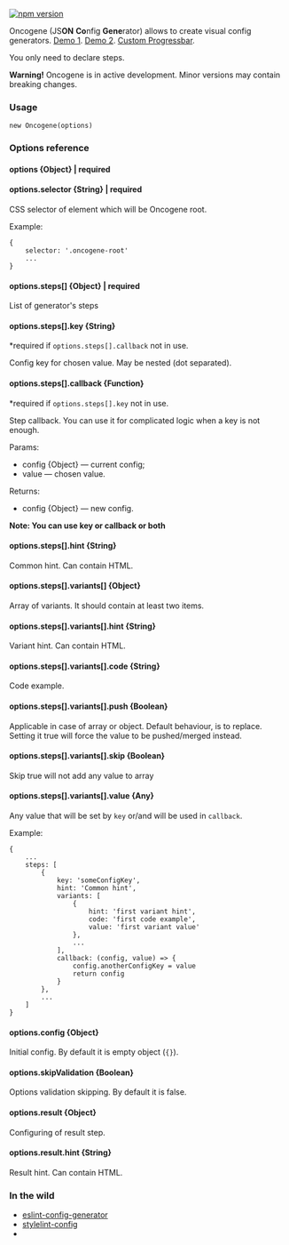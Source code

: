 [![npm version](https://badge.fury.io/js/oncogene.svg)](https://badge.fury.io/js/oncogene)

Oncogene (JS**ON** **Co**nfig **Gene**rator) allows to create visual config generators.
[Demo 1](https://gwer.github.io/oncogene/examples/demo.html).
[Demo 2](https://gwer.github.io/oncogene/examples/stylelint.html).
[Custom Progressbar](https://gwer.github.io/oncogene/examples/progressbar.html).

You only need to declare steps.

**Warning!** Oncogene is in active development. Minor versions may contain breaking changes.

### Usage
```
new Oncogene(options)
```
### Options reference
#### options {Object} | required

#### options.selector {String} | required
CSS selector of element which will be Oncogene root.

Example:
```
{
    selector: '.oncogene-root'
    ...
}
```

#### options.steps[] {Object} | required
List of generator's steps

#### options.steps[].key {String}
*required if `options.steps[].callback` not in use. 

Config key for chosen value. May be nested (dot separated).

#### options.steps[].callback {Function}
*required if `options.steps[].key` not in use.

Step callback. You can use it for complicated logic when a key is not enough.

Params:
* config {Object} — current config;
* value — chosen value.

Returns:
* config {Object} — new config.

**Note: You can use key or callback or both**

#### options.steps[].hint {String}
Common hint. Can contain HTML.

#### options.steps[].variants[] {Object}
Array of variants. It should contain at least two items.

#### options.steps[].variants[].hint {String}
Variant hint. Can contain HTML.

#### options.steps[].variants[].code {String}
Code example.

#### options.steps[].variants[].push {Boolean}
Applicable in case of array or object. Default behaviour, is to replace.  Setting it true will force the value to be pushed/merged instead.

#### options.steps[].variants[].skip {Boolean}
Skip true will not add any value to array

#### options.steps[].variants[].value {Any}
Any value that will be set by `key` or/and will be used in `callback`.

Example:
```
{
    ...
    steps: [
        {
            key: 'someConfigKey',
            hint: 'Common hint',
            variants: [
                {
                    hint: 'first variant hint',
                    code: 'first code example',
                    value: 'first variant value'
                },
                ...
            ],
            callback: (config, value) => {
                config.anotherConfigKey = value
                return config
            }
        },
        ...
    ]
}
```

#### options.config {Object}
Initial config. By default it is empty object (`{}`).

#### options.skipValidation {Boolean}
Options validation skipping. By default it is false.

#### options.result {Object}
Configuring of result step.

#### options.result.hint {String}
Result hint. Can contain HTML.


### In the wild

- [eslint-config-generator](https://github.com/awebdeveloper/eslint-config-generator)
- [stylelint-config](https://github.com/maximgatilin/stylelint-config)
- 
